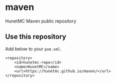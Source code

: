 # maven
HunetMC Maven public repository

## Use this repository
Add below to your `pom.xml`.
```
<repository>
    <id>hunetmc-repo</id>
    <name>HunetMC</name>
    <url>https://hunetmc.github.io/maven/</url>
</repository>
```
